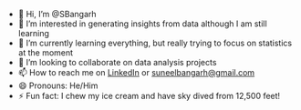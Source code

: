 - 👋 Hi, I’m @SBangarh
- 👀 I’m interested in generating insights from data although I am still learning
- 🌱 I’m currently learning everything, but really trying to focus on statistics at the moment
- 💞️ I’m looking to collaborate on data analysis projects
- 📫 How to reach me on [LinkedIn](www.linkedin.com/in/suneel-bangarh) or suneelbangarh@gmail.com
- 😄 Pronouns: He/Him
- ⚡ Fun fact: I chew my ice cream and have sky dived from 12,500 feet!

<!---
SBangarh/SBangarh is a ✨ special ✨ repository because its `README.md` (this file) appears on your GitHub profile.
You can click the Preview link to take a look at your changes.
--->
